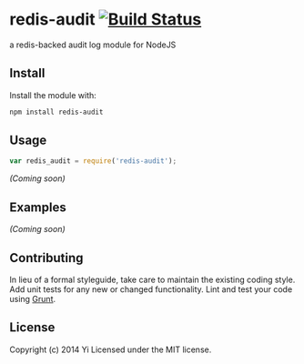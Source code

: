 # redis-audit [![Build Status](https://secure.travis-ci.org/yi/node-redis-audit.png?branch=master)](http://travis-ci.org/yi/node-redis-audit)

a redis-backed audit log module for NodeJS

## Install
Install the module with:

```bash
npm install redis-audit
```

## Usage
```javascript
var redis_audit = require('redis-audit');
```
_(Coming soon)_

## Examples
_(Coming soon)_

## Contributing
In lieu of a formal styleguide, take care to maintain the existing coding style. Add unit tests for any new or changed functionality. Lint and test your code using [Grunt](http://gruntjs.com/).

## License
Copyright (c) 2014 Yi
Licensed under the MIT license.

